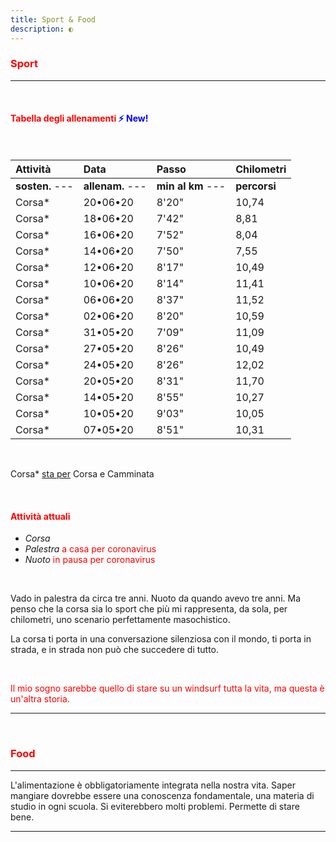 ```yaml
---
title: Sport & Food
description: ◐
---
```


### <span style="color:red">Sport</span>
---
&nbsp;

#### <span style="color:red">Tabella degli allenamenti</span> <span style="color:blue">⚡ New!</span>

&nbsp;

| Attività                    | Data                    | Passo                         | Chilometri    |
|:----------------------|:--------------------|:-------------------------|:--------------|
| **sosten.** ---            | **allenam.** ---    |  **min al km** ---       |  **percorsi**|
| Corsa*                    | 20•06•20              |  8'20"                         |  10,74          |
| Corsa*                    | 18•06•20              |  7'42"                         |  8,81            |
| Corsa*                    | 16•06•20              |  7'52"                         |  8,04            |
| Corsa*                    | 14•06•20              |  7'50"                         |  7,55            |
| Corsa*                    | 12•06•20              |  8'17"                         |  10,49          |
| Corsa*                    | 10•06•20              |  8'14"                         |  11,41          |
| Corsa*                    | 06•06•20              |  8'37"                         |  11,52          |
| Corsa*                    | 02•06•20              |  8'20"                         |  10,59          |
| Corsa*                    | 31•05•20              |  7'09"                         |  11,09          |
| Corsa*                    | 27•05•20              |  8'26"                         |  10,49          |
| Corsa*                    | 24•05•20              |  8'26"                         |  12,02          |
| Corsa*                    | 20•05•20              |  8'31"                         |  11,70          |
| Corsa*                    | 14•05•20              |  8'55"                         |  10,27          |
| Corsa*                    | 10•05•20              |  9'03"                         |  10,05          |
| Corsa*                    | 07•05•20              |  8'51"                         |  10,31          |

&nbsp;

Corsa* <span style="text-decoration:underline">sta per</span> Corsa e Camminata

&nbsp;

#### <span style="color:red">Attività attuali</span>
* _Corsa_
* _Palestra_ <span style="color:red">a casa per coronavirus</span>
* _Nuoto_ <span style="color:red">in pausa per coronavirus</span>

&nbsp;

Vado in palestra da circa tre anni. Nuoto da quando avevo tre anni. Ma penso che la corsa sia lo sport che più mi rappresenta, da sola, per chilometri, uno scenario perfettamente masochistico.

La corsa ti porta in una conversazione silenziosa con il mondo, ti porta in strada, e in strada non può che succedere di tutto.

&nbsp;

<span style="color:red">Il mio sogno sarebbe quello di stare su un windsurf tutta la vita, ma questa è un'altra storia.</span>

---
&nbsp;

### <span style="color:red">Food</span>
---
L'alimentazione è obbligatoriamente integrata nella nostra vita. Saper mangiare dovrebbe essere una conoscenza fondamentale, una materia di studio in ogni scuola. Si eviterebbero molti problemi. Permette di stare bene.

---
